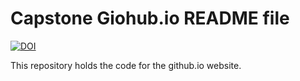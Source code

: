# Capstone Giohub.io README file
[![DOI](https://zenodo.org/badge/364579418.svg)](https://zenodo.org/badge/latestdoi/364579418)

This repository holds the code for the github.io website.

